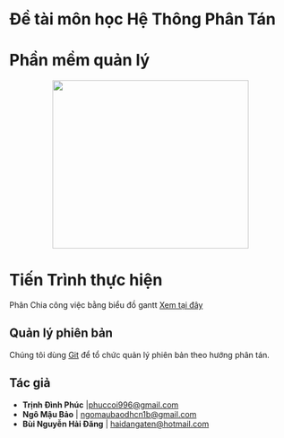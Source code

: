 # Đề tài môn học Hệ Thông Phân Tán

# Phần mềm quản lý 
<p align="center">
  <img width="350" height="300" src="http://eclub-tcu.com/pic/tcu.jpg">
</p>              

# Tiến Trình thực hiện
Phân Chia công việc bằng biểu đồ gantt [Xem tại đây](https://docs.google.com/spreadsheets/d/150kVzFjPReyWP_Xvs44DIxphCS4XJMpgcBNJgPbXLs8/edit?usp=sharing)

## Quản lý phiên bản

Chúng tôi dùng [Git](https://git-scm.com/) để tổ chức quản lý phiên bản theo hướng phân tán.

## Tác giả

* **Trịnh Đình Phúc** |phuccoi996@gmail.com
* **Ngô Mậu Bảo** | ngomaubaodhcn1b@gmail.com
* **Bùi Nguyễn Hải Đăng** | haidangaten@hotmail.com

